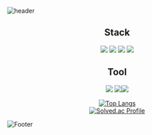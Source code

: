 ![header](https://capsule-render.vercel.app/api?type=slice&color=auto&height=200&section=header&text=Hello&desc=I'm%20Chanjin&fontSize=60&rotate=14&fontAlignY=25&fontAlign=75&descAlignY=43&descAlign=80&&animation=twinkling)
<div align=center>

<h2 align = "center">Stack</h2>
<p align="center">
         <img src="https://img.shields.io/badge/Spring-6DB33F?style=flat&logo=Spring&logoColor=white">
         <img src="https://img.shields.io/badge/MySQL-4479A1?style=flat&logo=MySQL&logoColor=white"/>
         <img src="https://img.shields.io/badge/Thymeleaf-005F0F?style=flat&logo=Thymeleaf&logoColor=white"/>
         <img src="https://img.shields.io/badge/Django-092E20?style=flat&logo=Django&logoColor=white"/>
</p>
<h2 align = "center">Tool</h2>
<p align="center">
         <img src="https://img.shields.io/badge/Eclipse IDE-2C2255?style=flat&logo=Eclipse IDE&logoColor=white"/>
         <img src="https://img.shields.io/badge/IntelliJ IDEA-000000?style=flat&logo=IntelliJ IDEA&logoColor=white"/><img src="https://img.shields.io/badge/PyCharm-      000000?style=flat&logo=PyCharm&logoColor=white"/>
</p>

[![Top Langs](https://github-readme-stats.vercel.app/api/top-langs/?username=ckswls147)](https://github.com/ckswls147/github-readme-stats)<br/>
[![Solved.ac Profile](http://mazassumnida.wtf/api/generate_badge?boj=ckswls147)](https://solved.ac/ckswls147)

</div>

![Footer](https://capsule-render.vercel.app/api?type=waving&color=auto&height=200&section=footer)
